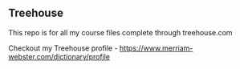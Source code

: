 ## Treehouse

This repo is for all my course files complete through treehouse.com

Checkout my Treehouse profile - https://www.merriam-webster.com/dictionary/profile